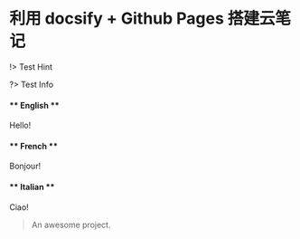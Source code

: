 # 利用 docsify + Github Pages 搭建云笔记

!> Test Hint

?> Test Info

<!-- tabs:start -->

#### ** English **

Hello!

#### ** French **

Bonjour!

#### ** Italian **

Ciao!

<!-- tabs:end -->

> An awesome project.
